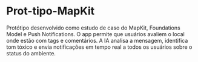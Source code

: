 # Prot-tipo-MapKit
Protótipo desenvolvido como estudo de caso do MapKit, Foundations Model e Push Notifications. O app permite que usuários avaliem o local onde estão com tags e comentários. A IA analisa a mensagem, identifica tom tóxico e envia notificações em tempo real a todos os usuários sobre o status do ambiente.
